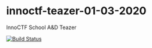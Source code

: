 # innoctf-teazer-01-03-2020
InnoCTF School A&amp;D Teazer

[![Build Status](https://travis-ci.com/pomo-mondreganto/innoctf-teazer-01-03-2020.svg?token=MNcdvgmffxEhzUa3dbLJ&branch=master)](https://travis-ci.com/pomo-mondreganto/innoctf-teazer-01-03-2020)
